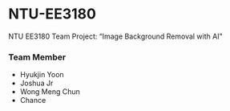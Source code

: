 # NTU-EE3180
NTU EE3180 Team Project: “Image Background Removal with AI"

### Team Member
- Hyukjin Yoon
- Joshua Jr
- Wong Meng Chun
- Chance
